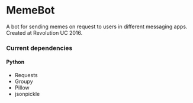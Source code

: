 # MemeBot
A bot for sending memes on request to users in different messaging apps. Created at Revolution UC 2016.


### Current dependencies
#### Python
* Requests
* Groupy
* Pillow
* jsonpickle
